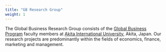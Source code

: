 ```yaml
---
title: "GB Research Group"
weight: 1
---
```


The Global Business Research Group consists of the [Global Business Program](https://web.aiu.ac.jp/en/academic/global-business-program/) faculty members at [Akita International University](https://www.aiu.ac.jp/), Akita, Japan. Our research projects are predominantly within the fields of economics, finance, marketing and management. 